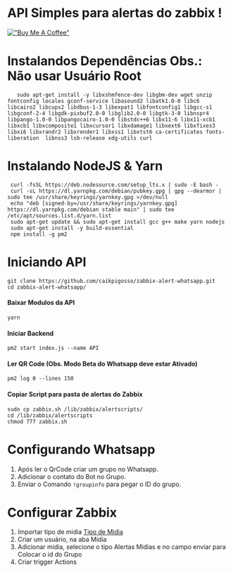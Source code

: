 # API Simples para alertas do zabbix !

[!["Buy Me A Coffee"](https://www.buymeacoffee.com/assets/img/custom_images/orange_img.png)](https://www.buymeacoffee.com/caikpigosso)



# Instalandos **Dependências** **Obs.: Não usar Usuário Root**

       sudo apt-get install -y libxshmfence-dev libgbm-dev wget unzip fontconfig locales gconf-service libasound2 libatk1.0-0 libc6 libcairo2 libcups2 libdbus-1-3 libexpat1 libfontconfig1 libgcc-s1 libgconf-2-4 libgdk-pixbuf2.0-0 libglib2.0-0 libgtk-3-0 libnspr4 libpango-1.0-0 libpangocairo-1.0-0 libstdc++6 libx11-6 libx11-xcb1 libxcb1 libxcomposite1 libxcursor1 libxdamage1 libxext6 libxfixes3 libxi6 libxrandr2 libxrender1 libxss1 libxtst6 ca-certificates fonts-liberation  libnss3 lsb-release xdg-utils curl
  # Instalando NodeJS & Yarn
  

     curl -fsSL https://deb.nodesource.com/setup_lts.x | sudo -E bash -
     curl -sL https://dl.yarnpkg.com/debian/pubkey.gpg | gpg --dearmor | sudo tee /usr/share/keyrings/yarnkey.gpg >/dev/null
     echo "deb [signed-by=/usr/share/keyrings/yarnkey.gpg] https://dl.yarnpkg.com/debian stable main" | sudo tee /etc/apt/sources.list.d/yarn.list
     sudo apt-get update && sudo apt-get install gcc g++ make yarn nodejs
     sudo apt-get install -y build-essential
     npm install -g pm2
# Iniciando API 

    git clone https://github.com/caikpigosso/zabbix-alert-whatsapp.git
    cd zabbix-alert-whatsapp/

#### Baixar Modulos da API

    yarn

#### Iniciar Backend

    pm2 start index.js --name API

#### Ler QR Code (Obs. Modo Beta do Whatsapp deve estar Ativado)

    pm2 log 0 --lines 150

#### Copiar Script para pasta de alertas do Zabbix

    sudo cp zabbix.sh /lib/zabbix/alertscripts/
    cd /lib/zabbix/alertscripts
    chmod 777 zabbix.sh 

# Configurando Whatsapp

 1. Após ler o QrCode criar um grupo no Whatsapp.
 2. Adicionar o contato do Bot no Grupo.
 3. Enviar o Comando `!groupinfo` para pegar o ID do grupo.

# Configurar Zabbix

 1. Importar tipo de midia [Tipo de Midia](https://raw.githubusercontent.com/caikpigosso/zabbix-alert-whatsapp/master/Zabbix/Tipo%20de%20midia/Alertas%20Via%20Whatsapp.yaml)
 2. Criar um usuário, na aba Midia
 3. Adicionar midia, selecione o tipo Alertas Midias e no campo enviar para Colocar o id do Grupo
 4. Criar trigger Actions 

